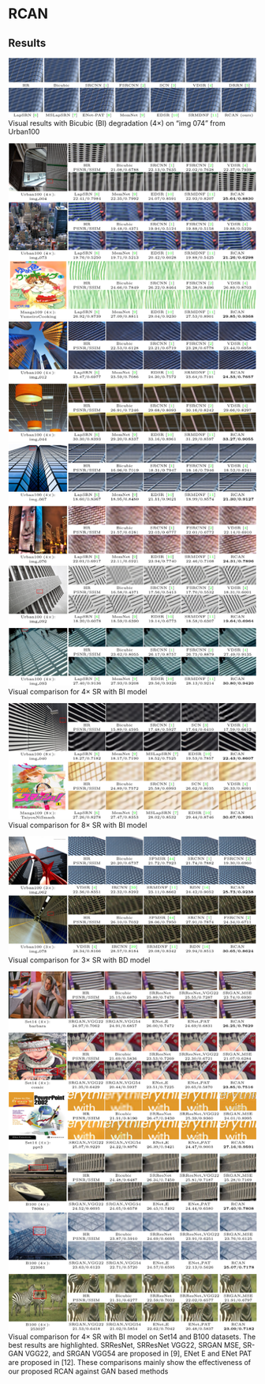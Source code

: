 # RCAN

## Results
![Visual_PSNR_SSIM_BI](/Figs/fig1_visual_bi_x4.PNG)
Visual results with Bicubic (BI) degradation (4×) on “img 074” from Urban100


![Visual_PSNR_SSIM_BI](/Figs/fig5_visual_psnr_ssim_bi_x4.PNG)
![Visual_PSNR_SSIM_BI](/Figs/supp_fig1_visual_psnr_ssim_bi_x4_1.PNG)
![Visual_PSNR_SSIM_BI](/Figs/supp_fig1_visual_psnr_ssim_bi_x4_2.PNG)
![Visual_PSNR_SSIM_BI](/Figs/supp_fig1_visual_psnr_ssim_bi_x4_3.PNG)
Visual comparison for 4× SR with BI model

![Visual_PSNR_SSIM_BI](/Figs/fig6_visual_psnr_ssim_bi_x8.PNG)
Visual comparison for 8× SR with BI model

![Visual_PSNR_SSIM_BD](/Figs/fig7_visual_psnr_ssim_bd_x3.PNG)
Visual comparison for 3× SR with BD model

![Visual_Compare_GAN_PSNR_SSIM_BD](/Figs/supp_fig1_visual_compare_gan_psnr_ssim_bi_x4_1.PNG)
![Visual_Compare_GAN_PSNR_SSIM_BD](/Figs/supp_fig1_visual_compare_gan_psnr_ssim_bi_x4_2.PNG)
![Visual_Compare_GAN_PSNR_SSIM_BD](/Figs/supp_fig1_visual_compare_gan_psnr_ssim_bi_x4_3.PNG)
Visual comparison for 4× SR with BI model on Set14 and B100 datasets.
The best results are highlighted. SRResNet, SRResNet VGG22, SRGAN MSE, SR-
GAN VGG22, and SRGAN VGG54 are proposed in [9], ENet E and ENet PAT are
proposed in [12]. These comparisons mainly show the eﬀectiveness of our proposed
RCAN against GAN based methods

